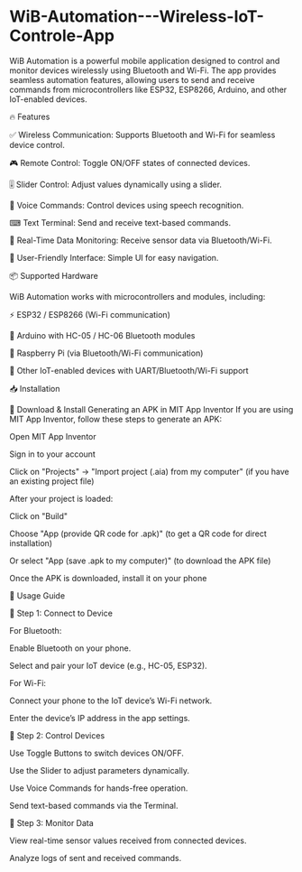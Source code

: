 # WiB-Automation---Wireless-IoT-Controle-App
WiB Automation is a powerful mobile application designed to control and monitor devices wirelessly using Bluetooth and Wi-Fi. The app provides seamless automation features, allowing users to send and receive commands from microcontrollers like ESP32, ESP8266, Arduino, and other IoT-enabled devices.

🔥 Features

✅ Wireless Communication: Supports Bluetooth and Wi-Fi for seamless device control.

🎮 Remote Control: Toggle ON/OFF states of connected devices.

🎚 Slider Control: Adjust values dynamically using a slider.

🎤 Voice Commands: Control devices using speech recognition.

⌨ Text Terminal: Send and receive text-based commands.

📡 Real-Time Data Monitoring: Receive sensor data via Bluetooth/Wi-Fi.

📱 User-Friendly Interface: Simple UI for easy navigation.

📦 Supported Hardware

WiB Automation works with microcontrollers and modules, including:

⚡ ESP32 / ESP8266 (Wi-Fi communication)

🔗 Arduino with HC-05 / HC-06 Bluetooth modules

🔌 Raspberry Pi (via Bluetooth/Wi-Fi communication)

🔧 Other IoT-enabled devices with UART/Bluetooth/Wi-Fi support

📥 Installation

🔹 Download & Install Generating an APK in MIT App Inventor If you are using MIT App Inventor, follow these steps to generate an APK:

Open MIT App Inventor

Sign in to your account

Click on "Projects" → "Import project (.aia) from my computer" (if you have an existing project file)

After your project is loaded:

Click on "Build"

Choose "App (provide QR code for .apk)" (to get a QR code for direct installation)

Or select "App (save .apk to my computer)" (to download the APK file)

Once the APK is downloaded, install it on your phone

🚀 Usage Guide

🔹 Step 1: Connect to Device

For Bluetooth:

Enable Bluetooth on your phone.

Select and pair your IoT device (e.g., HC-05, ESP32).

For Wi-Fi:

Connect your phone to the IoT device’s Wi-Fi network.

Enter the device’s IP address in the app settings.

🔹 Step 2: Control Devices

Use Toggle Buttons to switch devices ON/OFF.

Use the Slider to adjust parameters dynamically.

Use Voice Commands for hands-free operation.

Send text-based commands via the Terminal.

🔹 Step 3: Monitor Data

View real-time sensor values received from connected devices.

Analyze logs of sent and received commands.
